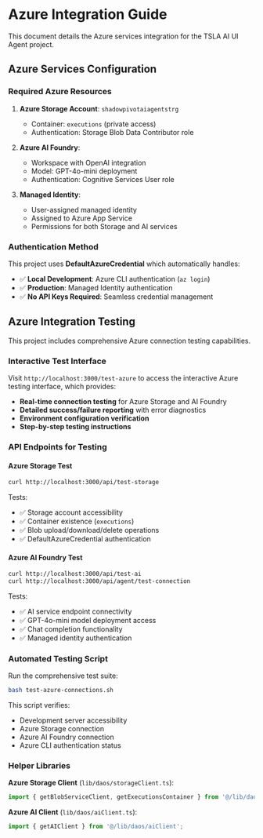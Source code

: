 # Azure Integration Guide

This document details the Azure services integration for the TSLA AI UI Agent project.

## Azure Services Configuration

### Required Azure Resources

1.  **Azure Storage Account**: `shadowpivotaiagentstrg`
    *   Container: `executions` (private access)
    *   Authentication: Storage Blob Data Contributor role

2.  **Azure AI Foundry**:
    *   Workspace with OpenAI integration
    *   Model: GPT-4o-mini deployment
    *   Authentication: Cognitive Services User role

3.  **Managed Identity**:
    *   User-assigned managed identity
    *   Assigned to Azure App Service
    *   Permissions for both Storage and AI services

### Authentication Method

This project uses **DefaultAzureCredential** which automatically handles:

*   ✅ **Local Development**: Azure CLI authentication (`az login`)
*   ✅ **Production**: Managed Identity authentication
*   ✅ **No API Keys Required**: Seamless credential management

## Azure Integration Testing

This project includes comprehensive Azure connection testing capabilities.

### Interactive Test Interface

Visit `http://localhost:3000/test-azure` to access the interactive Azure testing interface, which provides:

*   **Real-time connection testing** for Azure Storage and AI Foundry
*   **Detailed success/failure reporting** with error diagnostics
*   **Environment configuration verification**
*   **Step-by-step testing instructions**

### API Endpoints for Testing

#### Azure Storage Test

```bash
curl http://localhost:3000/api/test-storage
```

Tests:

*   ✅ Storage account accessibility
*   ✅ Container existence (`executions`)
*   ✅ Blob upload/download/delete operations
*   ✅ DefaultAzureCredential authentication

#### Azure AI Foundry Test

```bash
curl http://localhost:3000/api/test-ai
curl http://localhost:3000/api/agent/test-connection
```

Tests:

*   ✅ AI service endpoint connectivity
*   ✅ GPT-4o-mini model deployment access
*   ✅ Chat completion functionality
*   ✅ Managed identity authentication

### Automated Testing Script

Run the comprehensive test suite:

```bash
bash test-azure-connections.sh
```

This script verifies:

*   Development server accessibility
*   Azure Storage connection
*   Azure AI Foundry connection
*   Azure CLI authentication status

### Helper Libraries

**Azure Storage Client** (`lib/daos/storageClient.ts`):

```typescript
import { getBlobServiceClient, getExecutionsContainer } from '@/lib/daos/storageClient';
```

**Azure AI Client** (`lib/daos/aiClient.ts`):

```typescript
import { getAIClient } from '@/lib/daos/aiClient';
```
